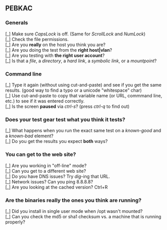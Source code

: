 ## PEBKAC

### Generals
[\_] Make sure _CapsLock_ is off. (Same for _ScrollLock_ and _NumLock_)   
[\_] Check the file permissions.   
[\_] Are you **really** on the host you think you are?   
[\_] Are you doing the test from the **right host|vlan**?   
[\_] Are you testing with **the right user account**?   
[\_] Is that a _file_, a _directory_, a _hard link_, a _symbolic link_, or a _mountpoint_?   

### Command line
[\_] Type it again (without using cut-and-paste) and see if you get the same results. (good way to find a typo or a unicode "whitespace" char)   
[\_] Use cut-and-paste to copy that variable name (or URL, commmand line, etc.) to see if it was entered correctly.   
[\_] Is the screen **paused** via _ctrl-s_? (press _ctrl-q_ to find out)   

### Does your test gear test what you think it tests?
[\_] What happens when you run the exact same test on a _known-good_ and a _known-bad_ element?   
[\_] Do you get the results you expect **both** ways?   

### You can get to the web site?
[\_] Are you working in "off-line" mode?   
[\_] Can you get to a different web site?   
[\_] Do you have DNS issues? Try _dig_-ing that URL.   
[\_] Network issues? Can you ping 8.8.8.8?   
[\_] Are you looking at the cached version? Ctrl+R

### Are the binaries **really** the ones you think are running?
[\_] Did you install in single user mode when /opt wasn't mounted?   
[\_] Can you check the md5 or sha1 checksum vs. a machine that is running properly?   
